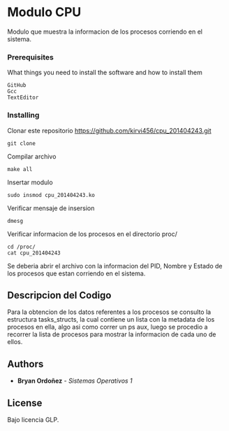 # Modulo CPU

Modulo que muestra la informacion de los procesos corriendo en el sistema.

### Prerequisites

What things you need to install the software and how to install them

```
GitHub
Gcc
TextEditor
```

### Installing

Clonar este repositorio https://github.com/kirvi456/cpu_201404243.git

```
git clone 
```

Compilar archivo

```
make all
```
Insertar modulo

```
sudo insmod cpu_201404243.ko
```
Verificar mensaje de insersion

```
dmesg
```
Verificar informacion de los procesos en el directorio proc/

```
cd /proc/
cat cpu_201404243
```
Se deberia abrir el archivo con la informacion del PID, Nombre y Estado de los procesos que estan corriendo en el sistema.


## Descripcion del Codigo

Para la obtencion de los datos referentes a los procesos se consulto la estructura tasks_structs, la cual contiene un lista con la metadata de los procesos en ella, algo asi como correr un ps aux, luego se procedio a recorrer la lista de procesos para mostrar la informacion de cada uno de ellos.

## Authors

* **Bryan Ordoñez** - *Sistemas Operativos 1*


## License

Bajo licencia GLP.
